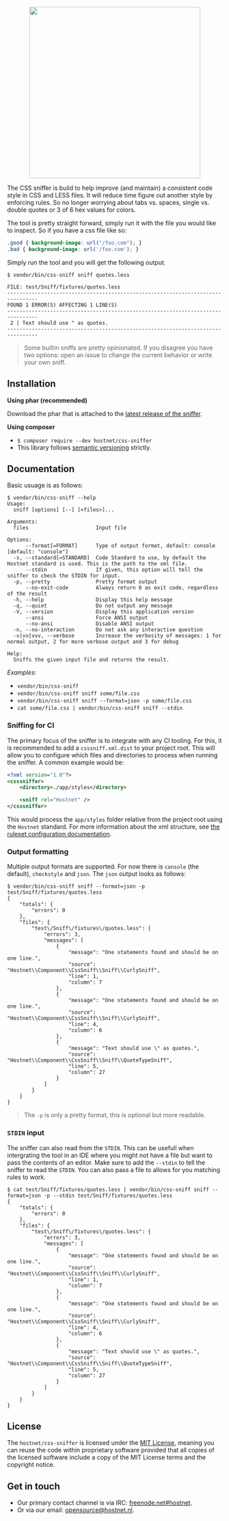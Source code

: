 <p align="center"><a href="http://www.hostnet.nl" target="_blank">
    <img width="400" src="https://www.hostnet.nl/images/hostnet.svg">
</a></p>

The CSS sniffer is build to help improve (and maintain) a consistent code style in CSS and LESS files. It will reduce time figure out another style by enforcing rules. So no longer worrying about tabs vs. spaces, single vs. double quotes or 3 of 6 hex values for colors.

The tool is pretty straight forward, simply run it with the file you would like to inspect. So if you have a css file like so:
```css
.good { background-image: url("/foo.com"); }
.bad { background-image: url('/foo.com'); }
```
Simply run the tool and you will get the following output.
```
$ vendor/bin/css-sniff sniff quotes.less

FILE: test/Sniff/fixtures/quotes.less
--------------------------------------------------------------------------------
FOUND 1 ERROR(S) AFFECTING 1 LINE(S)
--------------------------------------------------------------------------------
 2 | Text should use " as quotes.
--------------------------------------------------------------------------------
```
> Some builtin sniffs are pretty opinionated. If you disagree you have two options: open an issue to change the current behavior or write your own sniff.

Installation
------------
**Using phar (recommended)**

Download the phar that is attached to the [latest release of the sniffer](https://github.com/hostnet/css-sniffer/releases).

**Using composer**

* `$ composer require --dev hostnet/css-sniffer`
* This library follows [semantic versioning](http://semver.org/) strictly.

Documentation
-------------
Basic usuage is as follows:
```
$ vendor/bin/css-sniff --help
Usage:
  sniff [options] [--] [<files>]...

Arguments:
  files                      Input file

Options:
      --format[=FORMAT]      Type of output format, default: console [default: "console"]
  -s, --standard[=STANDARD]  Code Standard to use, by default the Hostnet standard is used. This is the path to the xml file.
      --stdin                If given, this option will tell the sniffer to check the STDIN for input.
  -p, --pretty               Pretty format output
      --no-exit-code         Always return 0 as exit code, regardless of the result
  -h, --help                 Display this help message
  -q, --quiet                Do not output any message
  -V, --version              Display this application version
      --ansi                 Force ANSI output
      --no-ansi              Disable ANSI output
  -n, --no-interaction       Do not ask any interactive question
  -v|vv|vvv, --verbose       Increase the verbosity of messages: 1 for normal output, 2 for more verbose output and 3 for debug

Help:
  Sniffs the given input file and returns the result.
```

*Examples*:
- `vendor/bin/css-sniff`
- `vendor/bin/css-sniff sniff some/file.css`
- `vendor/bin/css-sniff sniff --format=json -p some/file.css`
- `cat some/file.css | vendor/bin/css-sniff sniff --stdin`

### Sniffing for CI
The primary focus of the sniffer is to integrate with any CI tooling. For this, it is recommended to add a `csssniff.xml.dist` to your project root. This will allow you to configure which files and directories to process when running the sniffer. A common example would be:
```xml
<?xml version="1.0"?>
<csssniffer>
    <directory>./app/styles</directory>

    <sniff rel="Hostnet" />
</csssniffer>

```
This would process the `app/styles` folder relative from the project root using the `Hostnet` standard. For more information about the xml structure, see [the ruleset configuration documentation](RULESETS.md).

### Output formatting
Multiple output formats are supported. For now there is `console` (the default), `checkstyle` and `json`. The `json` output looks as follows:
```
$ vendor/bin/css-sniff sniff --format=json -p test/Sniff/fixtures/quotes.less
{
    "totals": {
        "errors": 0
    },
    "files": {
        "test\/Sniff\/fixtures\/quotes.less": {
            "errors": 3,
            "messages": [
                {
                    "message": "One statements found and should be on one line.",
                    "source": "Hostnet\\Component\\CssSniff\\Sniff\\CurlySniff",
                    "line": 1,
                    "column": 7
                },
                {
                    "message": "One statements found and should be on one line.",
                    "source": "Hostnet\\Component\\CssSniff\\Sniff\\CurlySniff",
                    "line": 4,
                    "column": 6
                },
                {
                    "message": "Text should use \" as quotes.",
                    "source": "Hostnet\\Component\\CssSniff\\Sniff\\QuoteTypeSniff",
                    "line": 5,
                    "column": 27
                }
            ]
        }
    }
}

```
> The `-p` is only a pretty format, this is optional but more readable.

### `STDIN` input
The sniffer can also read from the `STDIN`. This can be usefull when intergrating the tool in an IDE where you might not have a file but want to pass the contents of an editor. Make sure to add the `--stdin` to tell the sniffer to read the `STDIN`. You can also pass a file to allows for you matching rules to work.
```
$ cat test/Sniff/fixtures/quotes.less | vendor/bin/css-sniff sniff --format=json -p --stdin test/Sniff/fixtures/quotes.less
{
    "totals": {
        "errors": 0
    },
    "files": {
        "test\/Sniff\/fixtures\/quotes.less": {
            "errors": 3,
            "messages": [
                {
                    "message": "One statements found and should be on one line.",
                    "source": "Hostnet\\Component\\CssSniff\\Sniff\\CurlySniff",
                    "line": 1,
                    "column": 7
                },
                {
                    "message": "One statements found and should be on one line.",
                    "source": "Hostnet\\Component\\CssSniff\\Sniff\\CurlySniff",
                    "line": 4,
                    "column": 6
                },
                {
                    "message": "Text should use \" as quotes.",
                    "source": "Hostnet\\Component\\CssSniff\\Sniff\\QuoteTypeSniff",
                    "line": 5,
                    "column": 27
                }
            ]
        }
    }
}
```

License
-------------
The `hostnet/css-sniffer` is licensed under the [MIT License](https://github.com/hostnet/css-sniffer/blob/master/LICENSE), meaning you can reuse the code within proprietary software provided that all copies of the licensed software include a copy of the MIT License terms and the copyright notice.

Get in touch
------------
 * Our primary contact channel is via IRC: [freenode.net#hostnet](http://webchat.freenode.net/?channels=%23hostnet).
 * Or via our email: opensource@hostnet.nl.
